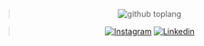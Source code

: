 <p align="center">
<center>
  
> ![github toplang](https://github-readme-stats.vercel.app/api/top-langs/?username=yoihenken&layout=compact&theme=tokyonight)

> <a href="https://www.instagram.com/bagusbs22" target="_blank"><img src="https://img.shields.io/badge/Instagram-%23E4405F.svg?&style=flat-square&logo=instagram&logoColor=white" alt="Instagram"></a>
> <a href="https://www.linkedin.com/in/bagus-bayu-sasongko" target="_blank"><img src="https://img.shields.io/badge/linkedin-1084C6?style=flat-square&logo=linkedin&logoColor=white" alt="Linkedin"></a>
  </center>


</p>
